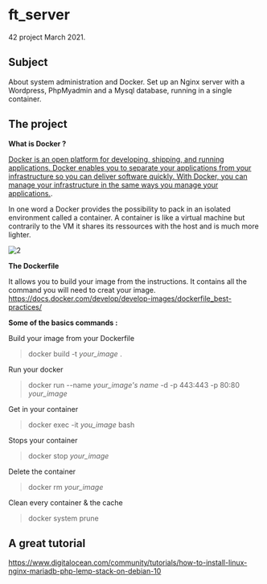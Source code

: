 # ft_server

42 project March 2021.

## Subject
About system administration and Docker. Set up an Nginx server with a Wordpress, PhpMyadmin and a Mysql database, running in a single container.

## The project
**What is Docker ?**

[Docker is an open platform for developing, shipping, and running applications. Docker enables you to separate your applications from your infrastructure so you can deliver software quickly. With Docker, you can manage your infrastructure in the same ways you manage your applications.](https://docs.docker.com/get-started/overview/).

In one word a Docker provides the possibility to pack in an isolated environment called a container. A container is like a virtual machine but contrarily to the VM it shares its ressources with the host and is much more lighter.

![2](https://user-images.githubusercontent.com/62947287/112336036-02495500-8cbd-11eb-9cc0-68477fea4ef4.png)

**The Dockerfile**

It allows you to build your image from the instructions. It contains all the command you will need to creat your image.
https://docs.docker.com/develop/develop-images/dockerfile_best-practices/

**Some of the basics commands :**

Build your image from your Dockerfile
> docker build -t *your_image* .

Run your docker 
> docker run --name *your_image's name* -d -p 443:443 -p 80:80 *your_image*

Get in your container
> docker exec -it *you_image* bash

Stops your container
> docker stop *your_image*

Delete the container
> docker rm *your_image*

Clean every container & the cache
> docker system prune

## A great tutorial

https://www.digitalocean.com/community/tutorials/how-to-install-linux-nginx-mariadb-php-lemp-stack-on-debian-10

